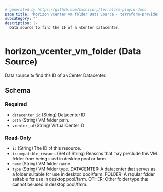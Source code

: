 ```yaml
---
# generated by https://github.com/hashicorp/terraform-plugin-docs
page_title: "horizon_vcenter_vm_folder Data Source - terraform-provider-horizon"
subcategory: ""
description: |-
  Data source to find the ID of a vCenter Datacenter.
---
```


# horizon_vcenter_vm_folder (Data Source)

Data source to find the ID of a vCenter Datacenter.



<!-- schema generated by tfplugindocs -->
## Schema

### Required

- `datacenter_id` (String) Datacenter ID
- `path` (String) VM folder path.
- `vcenter_id` (String) Virtual Center ID

### Read-Only

- `id` (String) The ID of this resource.
- `incompatible_reasons` (Set of String) Reasons that may preclude this VM folder from being used in desktop pool or farm.
- `name` (String) VM folder name.
- `type` (String) VM folder type. DATACENTER: A datacenter that serves as a folder suitable for use in desktop pool/farm. FOLDER: A regular folder suitable for use in desktop pool/farm. OTHER: Other folder type that cannot be used in desktop pool/farm.


